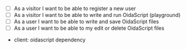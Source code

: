 - [ ] As a visitor I want to be able to register a new user
- [ ] As a visitor I want to be able to write and run OidaScript (playground)
- [ ] As a user I want to be able to write and save OidaScript files
- [ ] As a user I want to be able to my edit or delete OidaScript files

- client: oidascript dependency
